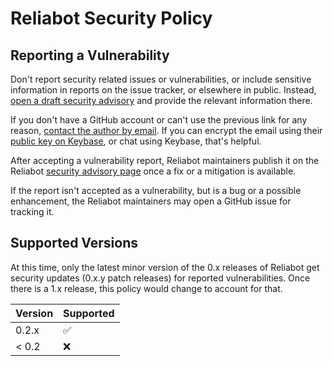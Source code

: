 # Reliabot Security Policy

## Reporting a Vulnerability

Don't report security related issues or vulnerabilities, or include sensitive
information in reports on the issue tracker, or elsewhere in public. Instead,
[open a draft security advisory][1] and provide the relevant information there.

If you don't have a GitHub account or can't use the previous link for any
reason, [contact the author by email][2]. If you can encrypt the email using
their [public key on Keybase][3], or chat using Keybase, that's helpful.

After accepting a vulnerability report, Reliabot maintainers publish it on the
Reliabot [security advisory page][4] once a fix or a mitigation is available.

If the report isn't accepted as a vulnerability, but is a bug or a possible
enhancement, the Reliabot maintainers may open a GitHub issue for tracking it.

## Supported Versions

At this time, only the latest minor version of the 0.x releases of Reliabot get
security updates (0.x.y patch releases) for reported vulnerabilities. Once
there is a 1.x release, this policy would change to account for that.

| Version | Supported |
| ------- | --------- |
| 0.2.x   | ✅         |
| \< 0.2  | ❌         |

[1]: https://github.com/dupuy/reliabot/security/advisories/new
[2]: mailto:alex@dupuy.us
[3]: https://keybase.io/dupuy
[4]: https://github.com/dupuy/reliabot/security/advisories
